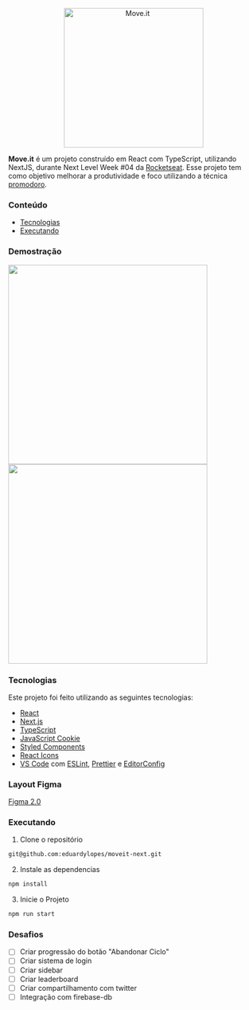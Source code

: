 <p align="center">
   <img src="https://user-images.githubusercontent.com/60992933/149850854-b108e6c1-b050-4f51-8649-570660d65528.png" alt="Move.it" width="280"/>
</p>

<b>Move.it</b> é um projeto construído em React com TypeScript, utilizando NextJS, durante Next Level Week #04 da [Rocketseat](https://github.com/Rocketseat). Esse projeto tem como objetivo melhorar a produtividade e foco utilizando a técnica [promodoro](https://pt.wikipedia.org/wiki/T%C3%A9cnica_pomodoro).

### Conteúdo

- [Tecnologias](#tecnologias)
- [Executando](#executando)

### Demostração

<div>
  <img src="" width="400" />
  <img src="" width="400" />
</div>

### Tecnologias

Este projeto foi feito utilizando as seguintes tecnologias:

- [React](https://reactjs.org/)
- [Next.js](https://nextjs.org/)
- [TypeScript](https://www.typescriptlang.org/)
- [JavaScript Cookie](https://github.com/js-cookie/js-cookie)
- [Styled Components](https://styled-components.com/)
- [React Icons](https://react-icons.github.io/react-icons/)
- [VS Code](https://code.visualstudio.com/) com [ESLint](https://eslint.org/), [Prettier](https://prettier.io/) e [EditorConfig](https://editorconfig.org/)


### Layout Figma

[Figma 2.0](https://www.figma.com/file/IpcAIhn4lXeK2tOlBIKVgl/Move.it-2.0-(Copy)?node-id=160%3A2761)

### Executando

1. Clone o repositório

```bash
git@github.com:eduardylopes/moveit-next.git
```

2. Instale as dependencias

```bash
npm install
```

3. Inicie o Projeto

```bash
npm run start
```

### Desafios

- [ ] Criar progressão do botão "Abandonar Ciclo"
- [ ] Criar sistema de login
- [ ] Criar sidebar
- [ ] Criar leaderboard
- [ ] Criar compartilhamento com twitter
- [ ] Integração com firebase-db